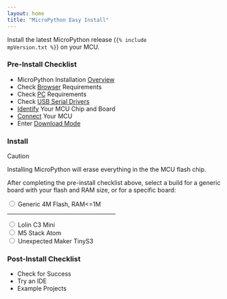 ```yaml
---
layout: home
title: "MicroPython Easy Install"
---
```


<style>
  .invisible {
    visibility: hidden;
  }
</style>

Install the latest MicroPython release
(<code>{% include mpVersion.txt %}</code>)
on your MCU.

### Pre-Install Checklist
* MicroPython Installation [Overview](overview.html)
* Check [Browser](browser.html) Requirements
* Check [PC](pc.html) Requirements
* Check [USB Serial Drivers](drivers.html)
* [Identify](identify.html) Your MCU Chip and Board
* [Connect](connect.html) Your MCU
* Enter [Download Mode](downloadMode.html)

### Install

> [!CAUTION]
> Installing MicroPython will erase everything in the the MCU flash chip.

After completing the pre-install checklist above,
select a build for a generic board with your flash and RAM size, or for a specific board:

<ul style="list-style-type: none; padding-left: 0; margin-left: 0;">
<li>
  <label><input type="radio" name="type" value="generic4m" /> Generic 4M Flash, RAM&lt;=1M</label>
</li>
<hr width="50%" align="left" color="gray" size="1px" />
<li>
  <label><input type="radio" name="type" value="c3_mini" /> Lolin C3 Mini</label>
</li>
<li>
  <label><input type="radio" name="type" value="m5_stack_atom" /> M5 Stack Atom</label>
</li>
<li>
  <label><input type="radio" name="type" value="tinyS3" /> Unexpected Maker TinyS3</label>
</li>
</ul>

<p class="button-row" align="center">
<esp-web-install-button class="invisible"></esp-web-install-button>
</p>

### Post-Install Checklist

* Check for Success
* Try an IDE
* Example Projects

<script>
  document.querySelectorAll('input[name="type"]').forEach(radio =>
    radio.addEventListener("change", () => {
      const button = document.querySelector('esp-web-install-button');
      button.manifest = `./manifest_${radio.value}.json`;
      button.classList.remove('invisible');
    }
  ));
</script>

<script type="module" src="https://unpkg.com/esp-web-tools@10.0.1/dist/web/install-button.js?module"></script>

